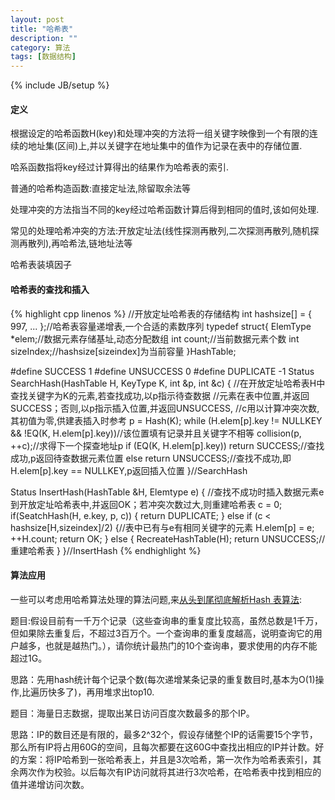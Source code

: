 ```yaml
---
layout: post
title: "哈希表"
description: ""
category: 算法
tags: [数据结构]
---
```

{% include JB/setup %}

#### 定义

根据设定的哈希函数H\(key\)和处理冲突的方法将一组关键字映像到一个有限的连续的地址集\(区间\)上,并以关键字在地址集中的值作为记录在表中的存储位置.

哈系函数指将key经过计算得出的结果作为哈希表的索引.

普通的哈希构造函数:直接定址法,除留取余法等

处理冲突的方法指当不同的key经过哈希函数计算后得到相同的值时,该如何处理.

常见的处理哈希冲突的方法:开放定址法\(线性探测再散列,二次探测再散列,随机探测再散列\),再哈希法,链地址法等

哈希表装填因子

<!--more-->

#### 哈希表的查找和插入
{% highlight cpp linenos %}
//开放定址哈希表的存储结构
int hashsize[] = { 997, ... };//哈希表容量递增表,一个合适的素数序列
typedef struct{
    ElemType *elem;//数据元素存储基址,动态分配数组
    int count;//当前数据元素个数
    int sizeIndex;//hashsize[sizeindex]为当前容量
}HashTable;

#define SUCCESS 1
#define UNSUCCESS 0
#define DUPLICATE -1
 Status SearchHash(HashTable H, KeyType K, int &p, int &c)
 {
    //在开放定址哈希表H中查找关键字为K的元素,若查找成功,以p指示待查数据
    //元素在表中位置,并返回SUCCESS；否则,以p指示插入位置,并返回UNSUCCESS,
    //c用以计算冲突次数,其初值为零,供建表插入时参考
    p = Hash(K);
    while (H.elem[p].key != NULLKEY && !EQ(K, H.elem[p].key))//该位置填有记录并且关键字不相等
        collision(p, ++c);//求得下一个探查地址p
    if (EQ(K, H.elem[p].key))
        return SUCCESS;//查找成功,p返回待查数据元素位置
    else
        return UNSUCCESS;//查找不成功,即H.elem[p].key == NULLKEY,p返回插入位置
}//SearchHash

Status InsertHash(HashTable &H, Elemtype e)
{
    //查找不成功时插入数据元素e到开放定址哈希表中,并返回OK；若冲突次数过大,则重建哈希表
    c = 0;
    if(SeatchHash(H, e.key, p, c)) {
        return DUPLICATE;
    } else if (c < hashsize[H,sizeindex]/2) {//表中已有与e有相同关键字的元素
        H.elem[p] = e; ++H.count; return OK;
    } else {
        RecreateHashTable(H); return UNSUCCESS;//重建哈希表
    }
}//InsertHash
{% endhighlight %}

#### 算法应用

一些可以考虑用哈希算法处理的算法问题,来[从头到尾彻底解析Hash 表算法](http://blog.csdn.net/v_JULY_v/article/details/6256463):

题目:假设目前有一千万个记录（这些查询串的重复度比较高，虽然总数是1千万，但如果除去重复后，不超过3百万个。一个查询串的重复度越高，说明查询它的用户越多，也就是越热门。），请你统计最热门的10个查询串，要求使用的内存不能超过1G。

思路：先用hash统计每个记录个数\(每次递增某条记录的重复数目时,基本为O\(1\)操作,比遍历快多了\)，再用堆求出top10.

题目：海量日志数据，提取出某日访问百度次数最多的那个IP。

思路：IP的数目还是有限的，最多2^32个，假设存储整个IP的话需要15个字节，那么所有IP将占用60G的空间，且每次都要在这60G中查找出相应的IP并计数。好的方案：将IP哈希到一张哈希表上，并且是3次哈希，第一次作为哈希表索引，其余两次作为校验。以后每次有IP访问就将其进行3次哈希，在哈希表中找到相应的值并递增访问次数。
